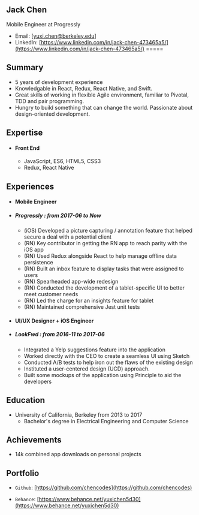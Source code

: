 ## Jack Chen

Mobile Engineer at Progressly
* Email: [yuxi.chen@berkeley.edu]
* LinkedIn: [https://www.linkedin.com/in/jack-chen-473465a5/](https://www.linkedin.com/in/jack-chen-473465a5/)
=====

## Summary

* 5 years of development experience
* Knowledgable in React, Redux, React Native, and Swift. 
* Great skills of working in flexible Agile environment, familiar to Pivotal, TDD and pair programming.
* Hungry to build something that can change the world. Passionate about design-oriented development.

## Expertise

* #### Front End
	* JavaScript, ES6, HTML5, CSS3
	* Redux, React Native

## Experiences
  
* #### Mobile Engineer
* ##### Progressly : from 2017-06 to Now
	* (iOS) Developed a picture capturing / annotation feature that helped secure a deal with a potential client
	* (RN) Key contributor in getting the RN app to reach parity with the iOS app
	* (RN) Used Redux alongside React to help manage offline data persistence
	* (RN) Built an inbox feature to display tasks that were assigned to users
	* (RN) Spearheaded app-wide redesign
	* (RN) Conducted the development of a tablet-specific UI to better meet customer needs
	* (RN) Led the charge for an insights feature for tablet
	* (RN) Maintained comprehensive Jest unit tests

* #### UI/UX Designer + iOS Engineer
* ##### LookFwd : from 2016-11 to 2017-06  
	* Integrated a Yelp suggestions feature into the application 
	* Worked directly with the CEO to create a seamless UI using Sketch
	* Conducted A/B tests to help iron out the flaws of the existing design
	* Instituted a user-centered design (UCD) approach.
	* Built some mockups of the application using Principle to aid the developers 

## Education

* University of California, Berkeley  from 2013 to 2017
	* Bachelor's degree in Electrical Engineering and Computer Science

## Achievements

* 14k combined app downloads on personal projects

## Portfolio

* `Github`: [https://github.com/chencodes](https://github.com/chencodes)

* `Behance`: [https://www.behance.net/yuxichen5d30](https://www.behance.net/yuxichen5d30)
